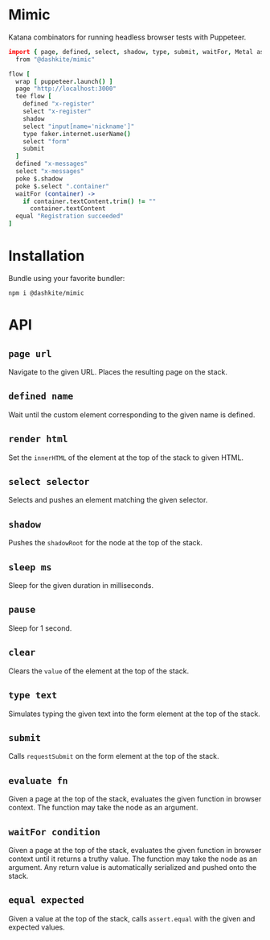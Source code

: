 # Mimic

Katana combinators for running headless browser tests with Puppeteer.

```coffeescript
import { page, defined, select, shadow, type, submit, waitFor, Metal as $ }
  from "@dashkite/mimic"

flow [
  wrap [ puppeteer.launch() ]
  page "http://localhost:3000"
  tee flow [
    defined "x-register"
    select "x-register"
    shadow
    select "input[name='nickname']"
    type faker.internet.userName()
    select "form"
    submit
  ]
  defined "x-messages"
  select "x-messages"
  poke $.shadow
  poke $.select ".container"
  waitFor (container) ->
    if container.textContent.trim() != ""
      container.textContent
  equal "Registration succeeded"
]
```

# Installation

Bundle using your favorite bundler:

```
npm i @dashkite/mimic
```

# API

## `page url`

Navigate to the given URL. Places the resulting page on the stack.

## `defined name`

Wait until the custom element corresponding to the given name is defined.

## `render html`

Set the `innerHTML` of the element at the top of the stack to given HTML.

## `select selector`

Selects and pushes an element matching the given selector.

## `shadow`

Pushes the `shadowRoot` for the node at the top of the stack.

## `sleep ms`

Sleep for the given duration in milliseconds.

## `pause`

Sleep for 1 second.

## `clear`

Clears the `value` of the element at the top of the stack.

## `type text`

Simulates typing the given text into the form element at the top of the stack.

## `submit`

Calls `requestSubmit` on the form element at the top of the stack.

## `evaluate fn`

Given a page at the top of the stack, evaluates the given function in browser context. The function may take the node as an argument.

## `waitFor condition`

Given a page at the top of the stack, evaluates the given function in browser context until it returns a truthy value. The function may take the node as an argument. Any return value is automatically serialized and pushed onto the stack.

## `equal expected`

Given a value at the top of the stack, calls `assert.equal` with the given and expected values.
